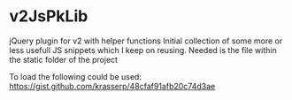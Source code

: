 # v2JsPkLib
jQuery plugin for v2 with helper functions
Initial collection of some more or less usefull JS snippets which I keep on reusing. Needed is the file within the static folder of the project

To load the following could be used:
https://gist.github.com/krasserp/48cfaf91afb20c74d3ae

